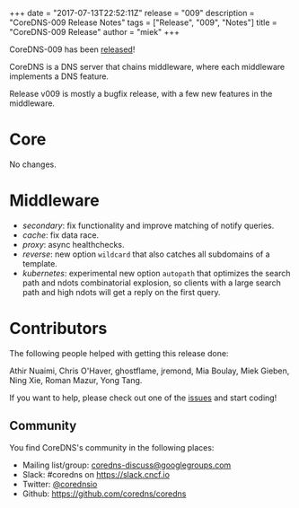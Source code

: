 +++
date = "2017-07-13T22:52:11Z"
release = "009"
description = "CoreDNS-009 Release Notes"
tags = ["Release", "009", "Notes"]
title = "CoreDNS-009 Release"
author = "miek"
+++

CoreDNS-009 has been [released](https://github.com/coredns/coredns/releases/tag/v009)!

CoreDNS is a DNS server that chains middleware, where each middleware implements a DNS feature.

Release v009 is mostly a bugfix release, with a few new features in the middleware.

# Core

No changes.

# Middleware

* *secondary*: fix functionality and improve matching of notify queries.
* *cache*: fix data race.
* *proxy*: async healthchecks.
* *reverse*: new option `wildcard` that also catches all subdomains of a template.
* *kubernetes*: experimental new option `autopath` that optimizes the search path and ndots
  combinatorial explosion, so clients with a large search path and high ndots will get a reply on
  the first query.

# Contributors

The following people helped with getting this release done:

Athir Nuaimi,
Chris O'Haver,
ghostflame,
jremond,
Mia Boulay,
Miek Gieben,
Ning Xie,
Roman Mazur,
Yong Tang.

If you want to help, please check out one of the [issues](https://github.com/coredns/coredns/issues/)
and start coding!

## Community

You find CoreDNS's community in the following places:

- Mailing list/group: <coredns-discuss@googlegroups.com>
- Slack: #coredns on <https://slack.cncf.io>
- Twitter: [@corednsio](https://twitter.com/corednsio)
- Github: <https://github.com/coredns/coredns>
